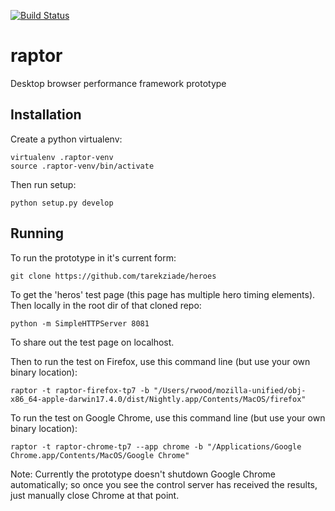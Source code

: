 [![Build Status](https://api.travis-ci.org/rwood-moz/raptor.svg?branch=master)](https://travis-ci.org/rwood-moz/raptor)

# raptor
Desktop browser performance framework prototype

## Installation
Create a python virtualenv:

    virtualenv .raptor-venv
    source .raptor-venv/bin/activate

Then run setup:

    python setup.py develop

## Running
To run the prototype in it's current form:

    git clone https://github.com/tarekziade/heroes

To get the 'heros' test page (this page has multiple hero timing elements). Then locally in the root dir of that cloned repo:

    python -m SimpleHTTPServer 8081

To share out the test page on localhost.

Then to run the test on Firefox, use this command line (but use your own binary location):

    raptor -t raptor-firefox-tp7 -b "/Users/rwood/mozilla-unified/obj-x86_64-apple-darwin17.4.0/dist/Nightly.app/Contents/MacOS/firefox"

To run the test on Google Chrome, use this command line (but use your own binary location):

    raptor -t raptor-chrome-tp7 --app chrome -b "/Applications/Google Chrome.app/Contents/MacOS/Google Chrome"

Note: Currently the prototype doesn't shutdown Google Chrome automatically; so once you see the control server has received the results, just manually close Chrome at that point.
